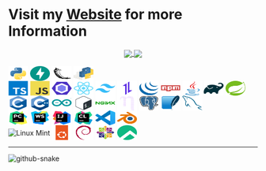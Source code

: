 # Visit my [Website](https://playerg9.github.io) for more Information

<div style="width: 100%; text-align: center">
    <a href="https://playerg9.github.io">
        <img height="180em" align="center" src="https://github-readme-stats.vercel.app/api?username=PlayerG9&show_icons=true&theme=vue-dark&include_all_commits=true&count_private=true" />
    </a>
    <a href="https://playerg9.github.io">
        <img height="180em" align="center" src="https://github-readme-stats.vercel.app/api/top-langs/?username=PlayerG9&layout=compact&theme=vue-dark&langs_count=8" />
    </a>
</div>
<!-- Python -->
<div style="display: inline-block"><br>
    <img align="center" height="30" width="40" alt="Python" src="https://raw.githubusercontent.com/devicons/devicon/master/icons/python/python-original.svg">
    <img align="center" height="30" width="40" alt="FastAPI" src="https://raw.githubusercontent.com/devicons/devicon/master/icons/fastapi/fastapi-original.svg">
    <img align="center" height="30" width="40" alt="Flask" src="https://raw.githubusercontent.com/devicons/devicon/master/icons/flask/flask-original.svg">
    <img align="center" height="30" width="40" alt="PyPI" src="https://github.com/devicons/devicon/raw/master/icons/pypi/pypi-original.svg" />
 
  
</div>
<!-- JavaScript/TypeScript -->
<div style="display: inline-block">
    <img align="center" height="30" width="40" alt="TypeScript" src="https://github.com/devicons/devicon/raw/master/icons/typescript/typescript-original.svg" />
    <img align="center" height="30" width="40" alt="JavaScript" src="https://github.com/devicons/devicon/raw/master/icons/javascript/javascript-original.svg" />
    <img align="center" height="30" width="40" alt="ESLint" src="https://github.com/devicons/devicon/raw/master/icons/eslint/eslint-original.svg" />
    <img align="center" height="30" width="40" alt="React" src="https://github.com/devicons/devicon/raw/master/icons/react/react-original.svg" />
    <img align="center" height="30" width="40" alt="TailwindCSS" src="https://github.com/devicons/devicon/raw/master/icons/tailwindcss/tailwindcss-original.svg" />
    <img align="center" height="30" width="40" alt="Axios" src="https://github.com/devicons/devicon/raw/master/icons/axios/axios-plain.svg" />
    <img align="center" height="30" width="40" alt="JQuery" src="https://github.com/devicons/devicon/raw/master/icons/jquery/jquery-original.svg" />
    <img align="center" height="30" width="40" alt="npm" src="https://github.com/devicons/devicon/raw/master/icons/npm/npm-original-wordmark.svg" />
</div>
<!-- Java -->
<div style="display: inline-block">
    <img align="center" height="30" width="40" alt="Java" src="https://github.com/devicons/devicon/raw/master/icons/java/java-original.svg" />
    <img align="center" height="30" width="40" alt="Gradle" src="https://github.com/devicons/devicon/raw/master/icons/gradle/gradle-original.svg" />
    <img align="center" height="30" width="40" alt="Spring" src="https://github.com/devicons/devicon/raw/master/icons/spring/spring-original.svg" />
</div>
<!-- C/C++ -->
<div style="display: inline-block">
    <img align="center" height="30" width="40" alt="C" src="https://github.com/devicons/devicon/raw/master/icons/c/c-original.svg" />
    <img align="center" height="30" width="40" alt="C++" src="https://github.com/devicons/devicon/raw/master/icons/cplusplus/cplusplus-original.svg" />
    <img align="center" alt="Arduino" height="30" width="40" src="https://github.com/devicons/devicon/raw/master/icons/arduino/arduino-original.svg" />
</div>
<!-- Shell/Server/CLI -->
<div style="display: inline-block">
    <img align="center" height="30" width="40" alt="Bash" src="https://github.com/devicons/devicon/raw/master/icons/bash/bash-original.svg" />
    <img align="center" height="30" width="40" alt="nginx" src="https://github.com/devicons/devicon/raw/master/icons/nginx/nginx-original.svg" />
    <img align="center" height="30" width="40" alt="nano" src="https://github.com/devicons/devicon/raw/master/icons/nano/nano-original.svg" />
</div>
<!-- Datenbanken -->
<div style="display: inline-block">
    <img align="center" height="30" width="40" alt="PostgreSQL" src="https://raw.githubusercontent.com/devicons/devicon/master/icons/postgresql/postgresql-original.svg">
    <img align="center" height="30" width="40" alt="SQLite" src="https://github.com/devicons/devicon/raw/master/icons/sqlite/sqlite-original.svg" />
    <img align="center" height="30" width="40" alt="MySQL" src="https://github.com/devicons/devicon/raw/master/icons/mysql/mysql-original.svg" />
</div>
<!-- Software -->
<div style="display: inline-block">
    <img align="center" height="30" width="40" alt="PyCharm" src="https://github.com/devicons/devicon/raw/master/icons/pycharm/pycharm-original.svg" />
    <img align="center" height="30" width="40" alt="WebStorm" src="https://github.com/devicons/devicon/raw/master/icons/webstorm/webstorm-original.svg" />
    <img align="center" height="30" width="40" alt="IntelliJ" src="https://github.com/devicons/devicon/raw/master/icons/intellij/intellij-original.svg" />
    <img align="center" height="30" width="40" alt="CLion" src="https://github.com/devicons/devicon/raw/master/icons/clion/clion-original.svg" />
    <img align="center" height="30" width="40" alt="VSCode" src="https://github.com/devicons/devicon/raw/master/icons/vscode/vscode-original.svg" />
    <img align="center" height="30" width="40" alt="Blender" src="https://github.com/devicons/devicon/raw/master/icons/blender/blender-original.svg">
</div>
<!-- Operating Systems -->
<div style="display: inline-block">
    <img align="center" height="30" width="40" alt="Linux Mint" src="https://github.com/PlayerG9/PlayerG9/assets/68517540/9eefa7ee-b04a-4797-a13b-4986dceb8def" />
    <img align="center" height="30" width="40" alt="Ubuntu" src="https://github.com/devicons/devicon/raw/master/icons/ubuntu/ubuntu-original.svg" />
    <img align="center" height="30" width="40" alt="Debian" src="https://github.com/devicons/devicon/raw/master/icons/debian/debian-original.svg" />
    <img align="center" height="30" width="40" alt="CentOS" src="https://github.com/devicons/devicon/raw/master/icons/centos/centos-original.svg">
    <img align="center" height="30" width="40" alt="Rocky" src="https://github.com/devicons/devicon/raw/master/icons/rockylinux/rockylinux-original.svg" />
</div>

<!--
<img align="center" height="30" width="40" alt="" src="" />
-->

<hr/>

<picture>
  <source media="(prefers-color-scheme: dark)" srcset="https://raw.githubusercontent.com/PlayerG9/PlayerG9/output/github-snake-dark.svg" />
  <source media="(prefers-color-scheme: light)" srcset="https://raw.githubusercontent.com/PlayerG9/PlayerG9/output/github-snake.svg" />
  <img alt="github-snake" src="https://raw.githubusercontent.com/PlayerG9/PlayerG9/output/github-snake.svg" />
</picture>
